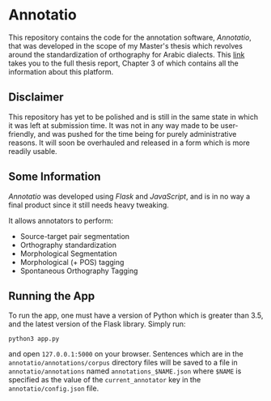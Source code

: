 # Annotatio

This repository contains the code for the annotation software, *Annotatio*, that was developed in the scope of my Master's thesis which revolves around the standardization of orthography for Arabic dialects. This [link](https://drive.google.com/file/d/1VA4PZ1UKKQmpJXi0JYkh8miuOsNMDk-U/view?usp=sharing) takes you to the full thesis report, Chapter 3 of which contains all the information about this platform.

## Disclaimer
This repository has yet to be polished and is still in the same state in which it was left at submission time. It was not in any way made to be user-friendly, and was pushed for the time being for purely administrative reasons. It will soon be overhauled and released in a form which is more readily usable.

## Some Information
*Annotatio* was developed using *Flask* and *JavaScript*, and is in no way a final product since it still needs heavy tweaking.

It allows annotators to perform:
- Source-target pair segmentation
- Orthography standardization
- Morphological Segmentation
- Morphological (+ POS) tagging
- Spontaneous Orthography Tagging

## Running the App
To run the app, one must have a version of Python which is greater than 3.5, and the latest version of the Flask library. Simply run:

    python3 app.py

and open `127.0.0.1:5000` on your browser. Sentences which are in the `annotatio/annotations/corpus` directory files will be saved to a file in `annotatio/annotations` named `annotations_$NAME.json` where `$NAME` is specified as the value of the `current_annotator` key in the `annotatio/config.json` file.